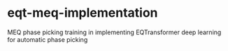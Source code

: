 # eqt-meq-implementation
MEQ phase picking training in implementing EQTransformer deep learning for automatic phase picking
